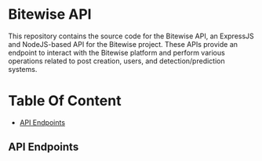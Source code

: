 # Bitewise API
This repository contains the source code for the Bitewise API, an ExpressJS and NodeJS-based API for the Bitewise project. These APIs provide an endpoint to interact with the Bitewise platform and perform various operations related to post creation, users, and detection/prediction systems.

# Table Of Content
- [API Endpoints](#api-endpoints)

## API Endpoints
